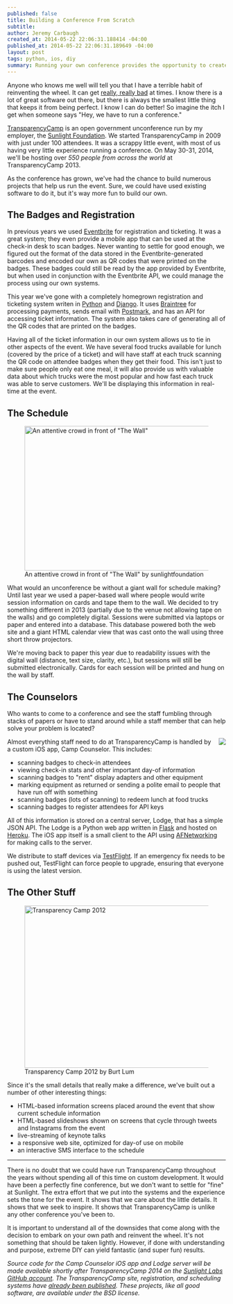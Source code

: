 ```yaml
---
published: false
title: Building a Conference From Scratch
subtitle: 
author: Jeremy Carbaugh
created_at: 2014-05-22 22:06:31.188414 -04:00
published_at: 2014-05-22 22:06:31.189649 -04:00
layout: post
tags: python, ios, diy
summary: Running your own conference provides the opportunity to create fun projects from scratch. Running TransparencyCamp, we've created a lot of great software at the Sunlight Foundation, but we've also duplicated a lot of existing work.
---
```


Anyone who knows me well will tell you that I have a terrible habit of reinventing the wheel. It can get [really, really bad](http://sunlightfoundation.com/blog/2011/11/02/on-cms-diy/) at times. I know there is a lot of great software out there, but there is always the smallest little thing that keeps it from being perfect. I know I can do better! So imagine the itch I get when someone says "Hey, we have to run a conference."

[TransparencyCamp](http://transparencycamp.org/) is an open government unconference run by my employer, the [Sunlight Foundation](http://sunlightfoundation.com/). We started TransparencyCamp in 2009 with just under 100 attendees. It was a scrappy little event, with most of us having very little experience running a conference. On May 30-31, 2014, we'll be hosting over *550 people from across the world* at TransparencyCamp 2013.

As the conference has grown, we've had the chance to build numerous projects that help us run the event. Sure, we could have used existing software to do it, but it's way more fun to build our own.

## The Badges and Registration

In previous years we used [Eventbrite](http://eventbrite.com) for registration and ticketing. It was a great system; they even provide a mobile app that can be used at the check-in desk to scan badges. Never wanting to settle for good enough, we figured out the format of the data stored in the Eventbrite-generated barcodes and encoded our own as QR codes that were printed on the badges. These badges could still be read by the app provided by Eventbrite, but when used in conjunction with the Eventbrite API, we could manage the process using our own systems.

This year we've gone with a completely homegrown registration and ticketing system writen in [Python](https://www.python.org/) and [Django](https://www.djangoproject.com/). It uses [Braintree](https://www.braintreepayments.com/) for processing payments, sends email with [Postmark](https://postmarkapp.com), and has an API for accessing ticket information. The system also takes care of generating all of the QR codes that are printed on the badges.

Having all of the ticket information in our own system allows us to tie in other aspects of the event. We have several food trucks available for lunch (covered by the price of a ticket) and will have staff at each truck scanning the QR code on attendee badges when they get their food. This isn't just to make sure people only eat one meal, it will also provide us with valuable data about which trucks were the most popular and how fast each truck was able to serve customers. We'll be displaying this information in real-time at the event.

## The Schedule

<figure>
<a href="https://www.flickr.com/photos/sunlightfoundation/8717344451" title="An attentive crowd in front of &quot;The Wall&quot; by sunlightfoundation, on Flickr"><img src="https://farm8.staticflickr.com/7422/8717344451_bb0ccff6f2.jpg" width="500" height="333" alt="An attentive crowd in front of &quot;The Wall&quot;"></a>
<figcaption>An attentive crowd in front of &quot;The Wall&quot; by sunlightfoundation</figcaption>
</figure>

What would an unconference be without a giant wall for schedule making? Until last year we used a paper-based wall where people would write session information on cards and tape them to the wall. We decided to try something different in 2013 (partially due to the venue not allowing tape on the walls) and go completely digital. Sessions were submitted via laptops or paper and entered into a database. This database powered both the web site and a giant HTML calendar view that was cast onto the wall using three short throw projectors.

We're moving back to paper this year due to readability issues with the digital wall (distance, text size, clarity, etc.), but sessions will still be submitted electronically. Cards for each session will be printed and hung on the wall by staff.

## The Counselors

Who wants to come to a conference and see the staff fumbling through stacks of papers or have to stand around while a staff member that can help solve your problem is located?

<img src="http://assets.sunlightfoundation.com.s3.amazonaws.com/CampCounselor.png" style="float: right; margin: 0 0 1em 1em;">

Almost everything staff need to do at TransparencyCamp is handled by a custom iOS app, Camp Counselor. This includes:

* scanning badges to check-in attendees
* viewing check-in stats and other important day-of information
* scanning badges to "rent" display adapters and other equipment
* marking equipment as returned or sending a polite email to people that have run off with something
* scanning badges (lots of scanning) to redeem lunch at food trucks
* scanning badges to register attendees for API keys

All of this information is stored on a central server, Lodge, that has a simple JSON API. The Lodge is a Python web app written in [Flask](http://flask.pocoo.org/) and hosted on [Heroku](http://heroku.com). The iOS app itself is a small client to the API using [AFNetworking](http://afnetworking.org) for making calls to the server.

We distribute to staff devices via [TestFlight](http://testflightapp.com). If an emergency fix needs to be pushed out, TestFlight can force people to upgrade, ensuring that everyone is using the latest version.


## The Other Stuff

<figure>
<a href="https://www.flickr.com/photos/bytemarks/6980599906" title="Transparency Camp 2012 by Burt Lum, on Flickr"><img src="https://farm9.staticflickr.com/8148/6980599906_146e560058.jpg" width="500" height="374" alt="Transparency Camp 2012"></a>
<figcaption>Transparency Camp 2012 by Burt Lum</figcaption>
</figure>

Since it's the small details that really make a difference, we've built out a number of other interesting things:

* HTML-based information screens placed around the event that show current schedule information
* HTML-based slideshows shown on screens that cycle through tweets and Instagrams from the event
* live-streaming of keynote talks
* a responsive web site, optimized for day-of use on mobile
* an interactive SMS interface to the schedule

---

There is no doubt that we could have run TransparencyCamp throughout the years without spending all of this time on custom development. It would have been a perfectly fine conference, but we don't want to settle for "fine" at Sunlight. The extra effort that we put into the systems and the experience sets the tone for the event. It shows that we care about the little details. It shows that we seek to inspire. It shows that TransparencyCamp is unlike any other conference you've been to.

It is important to understand all of the downsides that come along with the decision to embark on your own path and reinvent the wheel. It's not something that should be taken lightly. However, if done with understanding and purpose, extreme DIY can yield fantastic (and super fun) results.

*Source code for the Camp Counselor iOS app and Lodge server will be made available shortly after TransparencyCamp 2014 on the [Sunlight Labs GitHub account](https://github.com/sunlightlabs). The TransparencyCamp site, registration, and scheduling systems have [already been published](https://github.com/sunlightlabs/tcamp). These projects, like all good software, are available under the BSD license.*